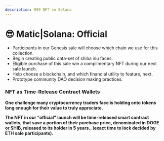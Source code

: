 ```yaml
---
description: 999 NFT on Solana
---
```


# 😎 Matic|Solana: Official

* Participants in our Genesis sale will choose which chain we use for this collection.
* Begin creating public data-set of shiba inu faces.
* Eligible purchase of this sale win a complimentary NFT during our next sale launch.
* Help choose a blockchain, and which financial utility to feature, next.&#x20;
* Prototype community DAO decision making practices.&#x20;

### **NFT as Time-Release Contract Wallets**

**One challenge many cryptocurrency traders face is holding onto tokens long enough for their value to truly appreciate.**&#x20;

**The NFT in our "official" launch will be time-released smart contract wallets, that save a portion of their purchase price, denominated in DOGE or SHIB, released to its holder in 5 years.. (exact time to lock decided by ETH sale participants).**
